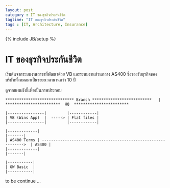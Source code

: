 ```yaml
---
layout: post
category : IT ของธุรกิจประกันชีวิต
tagline: "IT ของธุรกิจประกันชีวิต"
tags : [IT, Architecture, Insurance]
---
```

{% include JB/setup %}

IT ของธุรกิจประกันชีวิต
====

เริ่มต้นจากระบบงานสาขาที่พัฒนาด้วย VB และระบบงานส่วนกลาง AS400 ซึ่งรองรับธุรกิจของบริษัททั้งหมดมาเป็นระยะเวลานานกว่า 10 ปี

ดูจากแผนผังนี้เพื่อเป็นภาพประกอบ



    ****************************** Branch **************************   |   ************************  HQ  ************************

    |----------------|         |------------|
    | VB (Wins App)  |  -----> | Flat files |
    |----------------|         |------------|

    |-------------|                                                                  |-------|
    | AS400 Terms | -------------------------------------------------------------->  | AS400 |
    |-------------|                                                                  |-------|

    |-----------|
    | GW Basic  |
    |-----------|


to be continue ...
